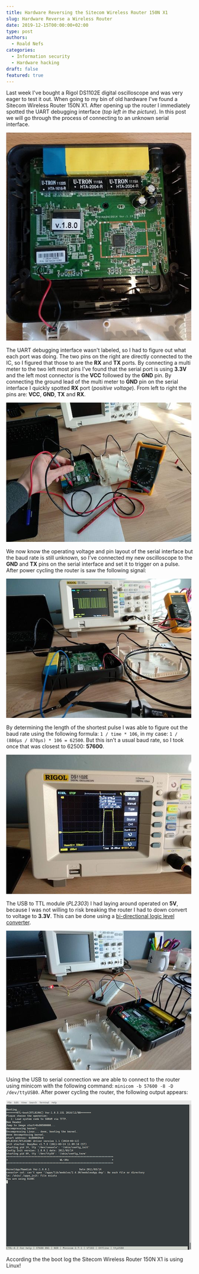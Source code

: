 ```yaml
---
title: Hardware Reversing the Sitecom Wireless Router 150N X1
slug: Hardware Reverse a Wireless Router
date: 2019-12-15T00:00:00+02:00
type: post
authors:
  - Roald Nefs
categories:
  - Information security
  - Hardware hacking
draft: false
featured: true
---
```


Last week I've bought a Rigol DS1102E digital oscilloscope and was very eager to test it out. When going to my bin of old hardware I've found a Sitecom Wireless Router 150N X1. After opening up the router I immediately spotted the UART debugging interface (_top left in the picture_). In this post we will go through the process of connecting to an unknown serial interface.

![Inside of the Sitecom Wireless Router 150N X1](/images/posts/2019/12/15/sitecom_01.jpg)

The UART debugging interface wasn't labeled, so I had to figure out what each port was doing. The two pins on the right are directly connected to the IC, so I figured that those to are the **RX** and **TX** ports. By connecting a multi meter to the two left most pins I've found that the serial port is using **3.3V** and the left most connector is the **VCC** followed by the **GND** pin. By connecting the ground lead of the multi meter to **GND** pin on the serial interface I quickly spotted **RX** port (_positive voltage_). From left to right the pins are: **VCC**, **GND**, **TX** and **RX**.

![Determining the pins on the serial interface using a multimeter](/images/posts/2019/12/15/sitecom_02.jpg)

We now know the operating voltage and pin layout of the serial interface but the baud rate is still unknown, so I've connected my new oscilloscope to the **GND** and **TX** pins on the serial interface and set it to trigger on a pulse. After power cycling the router is saw the following signal:

![Inspecting the serial connection using a oscilloscope](/images/posts/2019/12/15/sitecom_03.jpg)

By determining the length of the shortest pulse I was able to figure out the baud rate using the following formula: `1 / time * 106`, in my case: `1 / (886µs / 870µs) * 106 = 62500`. But this isn't a usual baud rate, so I took once that was closest to 62500: **57600**.

![Inspecting length of the shortest pulse using a oscilloscope](/images/posts/2019/12/15/sitecom_04.jpg)

The USB to TTL module (_PL2303_) I had laying around operated on **5V**, because I was not willing to risk breaking the router I had to down convert to voltage to **3.3V**. This can be done using a [bi-directional logic level converter](https://www.sparkfun.com/products/12009).

![Connecting the serial interface to the laptop using a logic level converter](/images/posts/2019/12/15/sitecom_05.jpg)

Using the USB to serial connection we are able to connect to the router using minicom with the following command: `minicom -b 57600 -8 -D /dev/ttyUSB0`. After power cycling the router, the following output appears:

![Serial console on the Sitecom Wireless Router 150N X1](/images/posts/2019/12/15/sitecom_06.png)

According the the boot log the Sitecom Wireless Router 150N X1 is using Linux!